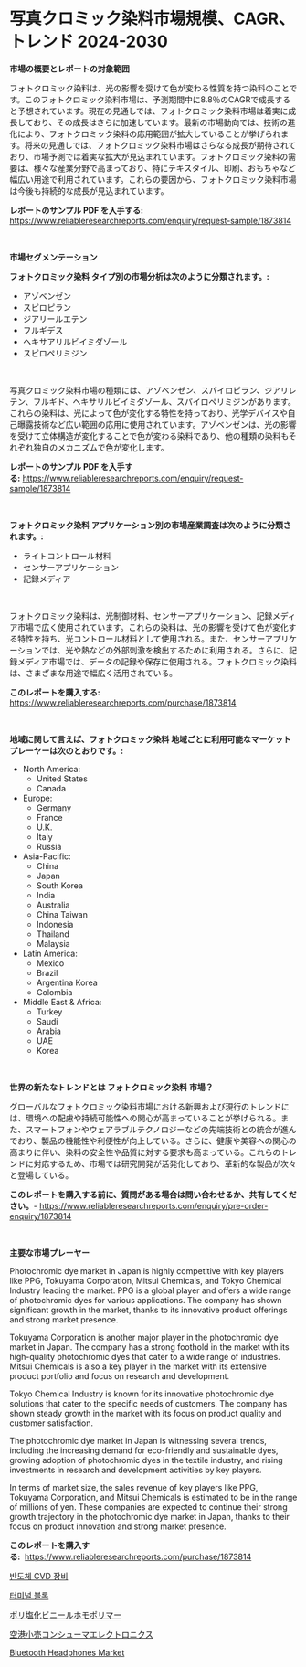 <p><h1>写真クロミック染料市場規模、CAGR、トレンド 2024-2030</h1></p><p><strong>市場の概要とレポートの対象範囲</strong></p>
<p><p>フォトクロミック染料は、光の影響を受けて色が変わる性質を持つ染料のことです。このフォトクロミック染料市場は、予測期間中に8.8％のCAGRで成長すると予想されています。現在の見通しでは、フォトクロミック染料市場は着実に成長しており、その成長はさらに加速しています。最新の市場動向では、技術の進化により、フォトクロミック染料の応用範囲が拡大していることが挙げられます。将来の見通しでは、フォトクロミック染料市場はさらなる成長が期待されており、市場予測では着実な拡大が見込まれています。フォトクロミック染料の需要は、様々な産業分野で高まっており、特にテキスタイル、印刷、おもちゃなど幅広い用途で利用されています。これらの要因から、フォトクロミック染料市場は今後も持続的な成長が見込まれています。</p></p>
<p><strong>レポートのサンプル PDF を入手する:</strong> <a href="https://www.reliableresearchreports.com/enquiry/request-sample/1873814">https://www.reliableresearchreports.com/enquiry/request-sample/1873814</a></p>
<p>&nbsp;</p>
<p><strong>市場セグメンテーション</strong></p>
<p><strong>フォトクロミック染料 タイプ別の市場分析は次のように分類されます。:</strong></p>
<p><ul><li>アゾベンゼン</li><li>スピロピラン</li><li>ジアリールエテン</li><li>フルギデス</li><li>ヘキサアリルビイミダゾール</li><li>スピロペリミジン</li></ul></p>
<p>&nbsp;</p>
<p><p>写真クロミック染料市場の種類には、アゾベンゼン、スパイロピラン、ジアリレテン、フルギド、ヘキサリルビイミダゾール、スパイロペリミジンがあります。これらの染料は、光によって色が変化する特性を持っており、光学デバイスや自己曝露技術など広い範囲の応用に使用されています。アゾベンゼンは、光の影響を受けて立体構造が変化することで色が変わる染料であり、他の種類の染料もそれぞれ独自のメカニズムで色が変化します。</p></p>
<p><strong>レポートのサンプル PDF を入手する:</strong>&nbsp;<a href="https://www.reliableresearchreports.com/enquiry/request-sample/1873814">https://www.reliableresearchreports.com/enquiry/request-sample/1873814</a></p>
<p>&nbsp;</p>
<p><strong> フォトクロミック染料 アプリケーション別の市場産業調査は次のように分類されます。:</strong></p>
<p><ul><li>ライトコントロール材料</li><li>センサーアプリケーション</li><li>記録メディア</li></ul></p>
<p>&nbsp;</p>
<p><p>フォトクロミック染料は、光制御材料、センサーアプリケーション、記録メディア市場で広く使用されています。これらの染料は、光の影響を受けて色が変化する特性を持ち、光コントロール材料として使用される。また、センサーアプリケーションでは、光や熱などの外部刺激を検出するために利用される。さらに、記録メディア市場では、データの記録や保存に使用される。フォトクロミック染料は、さまざまな用途で幅広く活用されている。</p></p>
<p><strong>このレポートを購入する:</strong>&nbsp; <a href="https://www.reliableresearchreports.com/purchase/1873814">https://www.reliableresearchreports.com/purchase/1873814</a></p>
<p>&nbsp;</p>
<p><strong>地域に関して言えば、フォトクロミック染料 地域ごとに利用可能なマーケットプレーヤーは次のとおりです。:</strong></p>
<p><ul>
    <li>
        North America:
        <ul>
            <li>United States</li>
            <li>Canada</li>
        </ul>
    </li>
    <li>
        Europe:
        <ul>
            <li>Germany</li>
            <li>France</li>
            <li>U.K.</li>
            <li>Italy</li>
            <li>Russia</li>
        </ul>
    </li>
    <li>
        Asia-Pacific:
        <ul>
            <li>China</li>
            <li>Japan</li>
            <li>South Korea</li>
            <li>India</li>
            <li>Australia</li>
            <li>China Taiwan</li>
            <li>Indonesia</li>
            <li>Thailand</li>
            <li>Malaysia</li>
        </ul>
    </li>
    <li>
        Latin America:
        <ul>
            <li>Mexico</li>
            <li>Brazil</li>
            <li>Argentina Korea</li>
            <li>Colombia</li>
        </ul>
    </li>
    <li>
        Middle East & Africa:
        <ul>
            <li>Turkey</li>
            <li>Saudi</li>
            <li>Arabia</li>
            <li>UAE</li>
            <li>Korea</li>
        </ul>
    </li>
    </ul></p>
<p>&nbsp;</p>
<p><strong>世界の新たなトレンドとは フォトクロミック染料 市場？</strong></p>
<p><p>グローバルなフォトクロミック染料市場における新興および現行のトレンドには、環境への配慮や持続可能性への関心が高まっていることが挙げられる。また、スマートフォンやウェアラブルテクノロジーなどの先端技術との統合が進んでおり、製品の機能性や利便性が向上している。さらに、健康や美容への関心の高まりに伴い、染料の安全性や品質に対する要求も高まっている。これらのトレンドに対応するため、市場では研究開発が活発化しており、革新的な製品が次々と登場している。</p></p>
<p><strong>このレポートを購入する前に、質問がある場合は問い合わせるか、共有してください。</strong>- <a href="https://www.reliableresearchreports.com/enquiry/pre-order-enquiry/1873814">https://www.reliableresearchreports.com/enquiry/pre-order-enquiry/1873814</a></p>
<p>&nbsp;</p>
<p><strong>主要な市場プレーヤー</strong></p>
<p><p>Photochromic dye market in Japan is highly competitive with key players like PPG, Tokuyama Corporation, Mitsui Chemicals, and Tokyo Chemical Industry leading the market. PPG is a global player and offers a wide range of photochromic dyes for various applications. The company has shown significant growth in the market, thanks to its innovative product offerings and strong market presence.</p><p>Tokuyama Corporation is another major player in the photochromic dye market in Japan. The company has a strong foothold in the market with its high-quality photochromic dyes that cater to a wide range of industries. Mitsui Chemicals is also a key player in the market with its extensive product portfolio and focus on research and development.</p><p>Tokyo Chemical Industry is known for its innovative photochromic dye solutions that cater to the specific needs of customers. The company has shown steady growth in the market with its focus on product quality and customer satisfaction.</p><p>The photochromic dye market in Japan is witnessing several trends, including the increasing demand for eco-friendly and sustainable dyes, growing adoption of photochromic dyes in the textile industry, and rising investments in research and development activities by key players.</p><p>In terms of market size, the sales revenue of key players like PPG, Tokuyama Corporation, and Mitsui Chemicals is estimated to be in the range of millions of yen. These companies are expected to continue their strong growth trajectory in the photochromic dye market in Japan, thanks to their focus on product innovation and strong market presence.</p></p>
<p><strong>このレポートを購入する:</strong>&nbsp;&nbsp;<a href="https://www.reliableresearchreports.com/purchase/1873814">https://www.reliableresearchreports.com/purchase/1873814</a></p>
<p><p><a href="https://medium.com/@simeonbode1/%EB%B0%98%EB%8F%84%EC%B2%B4-cvd-%EC%9E%A5%EB%B9%84-%EC%8B%9C%EC%9E%A5%EC%9D%98-%EB%B6%84%EC%84%9D-%EA%B8%80%EB%A1%9C%EB%B2%8C-%EC%82%B0%EC%97%85-%EC%A0%84%EB%A7%9D-%EB%B0%8F-%EC%98%88%EC%B8%A1-2024%EB%85%84%EB%B6%80%ED%84%B0-2031%EB%85%84-dd0182dfd8d0">반도체 CVD 장비</a></p><p><a href="https://medium.com/@simeonbode1/%ED%84%B0%EB%AF%B8%EB%84%90-%EB%B8%94%EB%A1%9D-%EC%8B%9C%EC%9E%A5-%EB%B6%84%EC%84%9D-%EB%B0%8F-2024%EB%85%84%EB%B6%80%ED%84%B0-2031%EB%85%84%EA%B9%8C%EC%A7%80-%EC%98%88%EC%83%81%EB%90%98%EB%8A%94-%EA%B7%9C%EB%AA%A8%EC%97%90-%EB%8C%80%ED%95%9C-%EC%A0%84%EB%A7%9D-f3a932a2e5a8">터미널 블록</a></p><p><a href="https://medium.com/@byroalenzuela76845/pvc%E3%83%9B%E3%83%A2%E3%83%9D%E3%83%AA%E3%83%9E%E3%83%BC%E3%83%9E%E3%83%BC%E3%82%B1%E3%83%83%E3%83%88-%E5%B8%82%E5%A0%B4%E3%82%B7%E3%82%A7%E3%82%A2-%E5%B8%82%E5%A0%B4%E5%8B%95%E5%90%91-%E3%81%8A%E3%82%88%E3%81%B3%E5%B0%86%E6%9D%A5%E3%81%AE%E6%88%90%E9%95%B7%E3%81%AE%E6%8E%A2%E7%B4%A2-a1512d194e7a">ポリ塩化ビニールホモポリマー</a></p><p><a href="https://medium.com/@alicequigley2023/%E7%A9%BA%E6%B8%AF%E3%81%AE%E5%B0%8F%E5%A3%B2%E3%82%8A%E3%82%B3%E3%83%B3%E3%82%B7%E3%83%A5%E3%83%BC%E3%83%9E%E3%83%BC%E3%82%A8%E3%83%AC%E3%82%AF%E3%83%88%E3%83%AD%E3%83%8B%E3%82%AF%E3%82%B9%E5%B8%82%E5%A0%B4-2031%E5%B9%B4%E3%81%BE%E3%81%A7%E3%81%AE%E6%88%90%E5%8A%9F%E3%81%99%E3%82%8B%E3%83%93%E3%82%B8%E3%83%8D%E3%82%B9%E6%88%A6%E7%95%A5%E3%81%AE%E9%8D%B5%E3%82%92%E4%BA%88%E6%B8%AC-ca6dc507837a">空港小売コンシューマエレクトロニクス</a></p><p><a href="https://github.com/Alonsoolds3wq1d81czn8rbol/Market-Research-Report-List-1/blob/main/bluetooth-headphones-market.md">Bluetooth Headphones Market</a></p></p>